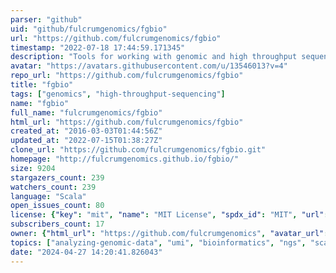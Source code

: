 ```yaml
---
parser: "github"
uid: "github/fulcrumgenomics/fgbio"
url: "https://github.com/fulcrumgenomics/fgbio"
timestamp: "2022-07-18 17:44:59.171345"
description: "Tools for working with genomic and high throughput sequencing data."
avatar: "https://avatars.githubusercontent.com/u/13546013?v=4"
repo_url: "https://github.com/fulcrumgenomics/fgbio"
title: "fgbio"
tags: ["genomics", "high-throughput-sequencing"]
name: "fgbio"
full_name: "fulcrumgenomics/fgbio"
html_url: "https://github.com/fulcrumgenomics/fgbio"
created_at: "2016-03-03T01:44:56Z"
updated_at: "2022-07-15T01:38:27Z"
clone_url: "https://github.com/fulcrumgenomics/fgbio.git"
homepage: "http://fulcrumgenomics.github.io/fgbio/"
size: 9204
stargazers_count: 239
watchers_count: 239
language: "Scala"
open_issues_count: 80
license: {"key": "mit", "name": "MIT License", "spdx_id": "MIT", "url": "https://api.github.com/licenses/mit", "node_id": "MDc6TGljZW5zZTEz"}
subscribers_count: 17
owner: {"html_url": "https://github.com/fulcrumgenomics", "avatar_url": "https://avatars.githubusercontent.com/u/13546013?v=4", "login": "fulcrumgenomics", "type": "Organization"}
topics: ["analyzing-genomic-data", "umi", "bioinformatics", "ngs", "scala", "fgbio", "molecular-indexes"]
date: "2024-04-27 14:20:41.826043"
---
```

